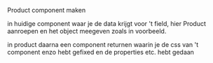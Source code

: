 Product component maken

in huidige component waar je de data krijgt voor 't field, hier Product aanroepen en het object meegeven zoals in voorbeeld.

in product daarna een component returnen waarin je de css van 't component enzo hebt gefixed en de properties etc. hebt gedaan